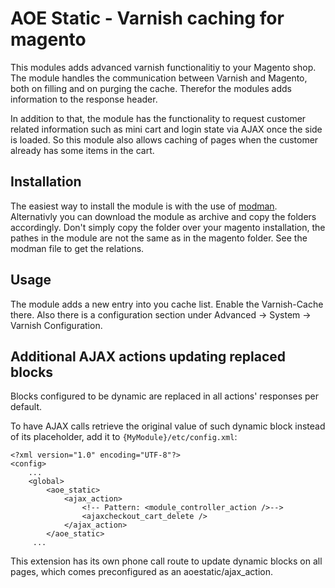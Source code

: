 # AOE Static - Varnish caching for magento

This modules adds advanced varnish functionalitiy to your Magento shop.
The module handles the communication between Varnish and Magento, both
on filling and on purging the cache. Therefor the modules adds
information to the response header.

In addition to that, the module has the functionality to request customer
related information such as mini cart and login state via AJAX once the side 
is loaded. So this module also allows caching of pages when the customer
already has some items in the cart.

## Installation

The easiest way to install the module is with the use of [modman](/colinmollenhour/modman). 
Alternativly you can download the module as archive
and copy the folders accordingly. Don't simply copy the folder over your
magento installation, the pathes in the module are not the same as in the 
magento folder. See the modman file to get the relations.

## Usage

The module adds a new entry into you cache list. Enable the Varnish-Cache there.
Also there is a configuration section under Advanced -> System -> Varnish Configuration.

## Additional AJAX actions updating replaced blocks

Blocks configured to be dynamic are replaced in all actions' responses per default.

To have AJAX calls retrieve the original value of such dynamic block instead of its placeholder, add it to `{MyModule}/etc/config.xml`:

```
<?xml version="1.0" encoding="UTF-8"?>
<config>
    ...
    <global>
        <aoe_static>
            <ajax_action>
                <!-- Pattern: <module_controller_action />-->
                <ajaxcheckout_cart_delete />
            </ajax_action>
        </aoe_static>
     ...
```
This extension has its own phone call route to update dynamic blocks on all pages, which comes preconfigured as an aoestatic/ajax_action.
